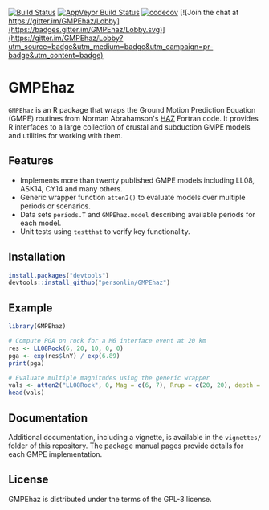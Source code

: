 [![Build Status](https://travis-ci.org/personlin/GMPEhaz.svg?branch=master)](https://travis-ci.org/personlin/GMPEhaz) [![AppVeyor Build Status](https://ci.appveyor.com/api/projects/status/github/personlin/GMPEhaz?branch=master&svg=true)](https://ci.appveyor.com/project/personlin/GMPEhaz) [![codecov](https://codecov.io/gh/personlin/GMPEhaz/branch/master/graph/badge.svg)](https://codecov.io/gh/personlin/GMPEhaz) [![Join the chat at https://gitter.im/GMPEhaz/Lobby](https://badges.gitter.im/GMPEhaz/Lobby.svg)](https://gitter.im/GMPEhaz/Lobby?utm_source=badge&utm_medium=badge&utm_campaign=pr-badge&utm_content=badge)

# GMPEhaz

`GMPEhaz` is an R package that wraps the Ground Motion Prediction Equation (GMPE) routines from Norman Abrahamson's [HAZ](https://github.com/abrahamson/HAZ) Fortran code. It provides R interfaces to a large collection of crustal and subduction GMPE models and utilities for working with them.

## Features

- Implements more than twenty published GMPE models including LL08, ASK14, CY14 and many others.
- Generic wrapper function `atten2()` to evaluate models over multiple periods or scenarios.
- Data sets `periods.T` and `GMPEhaz.model` describing available periods for each model.
- Unit tests using `testthat` to verify key functionality.

## Installation

```r
install.packages("devtools")
devtools::install_github("personlin/GMPEhaz")
```

## Example

```r
library(GMPEhaz)

# Compute PGA on rock for a M6 interface event at 20 km
res <- LL08Rock(6, 20, 10, 0, 0)
pga <- exp(res$lnY) / exp(6.89)
print(pga)
```

```r
# Evaluate multiple magnitudes using the generic wrapper
vals <- atten2("LL08Rock", 0, Mag = c(6, 7), Rrup = c(20, 20), depth = 10, ftype = 0, plot = FALSE)
head(vals)
```

## Documentation

Additional documentation, including a vignette, is available in the `vignettes/` folder of this repository. The package manual pages provide details for each GMPE implementation.

## License

GMPEhaz is distributed under the terms of the GPL-3 license.

